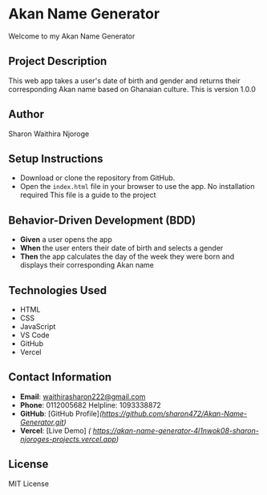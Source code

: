 # Akan Name Generator
Welcome to my Akan Name Generator
## Project Description
This web app takes a user's date of birth and gender and returns their corresponding Akan name based on Ghanaian culture.
This is version 1.0.0

## Author
Sharon Waithira  Njoroge

## Setup Instructions
- Download or clone the repository from GitHub.
- Open the `index.html` file in your browser to use the app.
No installation required
This file is a guide to the project

## Behavior-Driven Development (BDD)
- **Given** a user opens the app  
- **When** the user enters their date of birth and selects a gender  
- **Then** the app calculates the day of the week they were born and displays their corresponding Akan name

## Technologies Used
- HTML  
- CSS  
- JavaScript  
- VS Code  
- GitHub 
- Vercel

## Contact Information
- **Email**: waithirasharon222@gmail.com  
- **Phone**: 0112005682 
Helpline: 1093338872 
- **GitHub**: [GitHub Profile]*(https://github.com/sharon472/Akan-Name-Generator.git)*
- **Vercel**: [Live Demo] *( https://akan-name-generator-4l1nwok08-sharon-njoroges-projects.vercel.app)*

## License
MIT License
